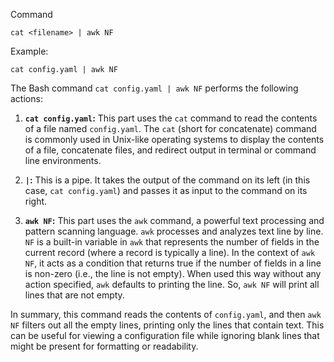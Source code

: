 Command
```
cat <filename> | awk NF
```


Example:
```
cat config.yaml | awk NF
```


  
The Bash command `cat config.yaml | awk NF` performs the following actions:

1. **`cat config.yaml`:** This part uses the `cat` command to read the contents of a file named `config.yaml`. The `cat` (short for concatenate) command is commonly used in Unix-like operating systems to display the contents of a file, concatenate files, and redirect output in terminal or command line environments.
    
2. **`|`:** This is a pipe. It takes the output of the command on its left (in this case, `cat config.yaml`) and passes it as input to the command on its right.
    
3. **`awk NF`:** This part uses the `awk` command, a powerful text processing and pattern scanning language. `awk` processes and analyzes text line by line. `NF` is a built-in variable in `awk` that represents the number of fields in the current record (where a record is typically a line). In the context of `awk NF`, it acts as a condition that returns true if the number of fields in a line is non-zero (i.e., the line is not empty). When used this way without any action specified, `awk` defaults to printing the line. So, `awk NF` will print all lines that are not empty.
    

In summary, this command reads the contents of `config.yaml`, and then `awk NF` filters out all the empty lines, printing only the lines that contain text. This can be useful for viewing a configuration file while ignoring blank lines that might be present for formatting or readability.